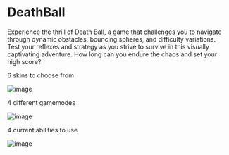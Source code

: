 # DeathBall
Experience the thrill of Death Ball, a game that challenges you to navigate through dynamic obstacles, bouncing spheres, and difficulty variations. Test your reflexes and strategy as you strive to survive in this visually captivating adventure. How long can you endure the chaos and set your high score?

6 skins to choose from

![image](https://github.com/GIGI-CodeAce/DeathBall/assets/142694357/43d2b3ef-57cf-4b10-80b9-ea33858c1227)

4 different gamemodes

![image](https://github.com/GIGI-CodeAce/DeathBall/assets/142694357/a6ae2308-10c3-4554-9e11-417cf02c08fc)

4 current abilities to use

![image](https://github.com/GIGI-CodeAce/DeathBall/assets/142694357/88b39746-c76f-4316-9142-25806b3fd766)
